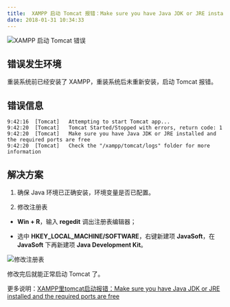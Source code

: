 ```yaml
---
title:  XAMPP 启动 Tomcat 报错：Make sure you have Java JDK or JRE installed and the required ports are free
date: 2018-01-31 10:34:33
---
```


![XAMPP 启动 Tomcat 错误](http://upload-images.jianshu.io/upload_images/3762216-0271037931b83355.png?imageMogr2/auto-orient/strip%7CimageView2/2/w/1240)

## 错误发生环境

重装系统前已经安装了 XAMPP，重装系统后未重新安装，启动 Tomcat 报错。

## 错误信息

```
9:42:16  [Tomcat] 	Attempting to start Tomcat app...
9:42:20  [Tomcat] 	Tomcat Started/Stopped with errors, return code: 1
9:42:20  [Tomcat] 	Make sure you have Java JDK or JRE installed and the required ports are free
9:42:20  [Tomcat] 	Check the "/xampp/tomcat/logs" folder for more information
```

## 解决方案

1. 确保 Java 环境已正确安装，环境变量是否已配置。

2. 修改注册表

- **Win + R**，输入 **regedit** 调出注册表编辑器；

- 选中 **HKEY_LOCAL_MACHINE/SOFTWARE**，右键新建项 **JavaSoft**，在 **JavaSoft** 下再新建项 **Java Development Kit**。

![修改注册表](http://upload-images.jianshu.io/upload_images/3762216-bc13083e5dba5ffc.png?imageMogr2/auto-orient/strip%7CimageView2/2/w/1240)

修改完后就能正常启动 Tomcat 了。

更多说明：[XAMPP里tomcat启动报错：Make sure you have Java JDK or JRE installed and the required ports are free](http://www.cnblogs.com/xiaoshen555/p/6004761.html)
